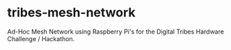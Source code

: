 # tribes-mesh-network
Ad-Hoc Mesh Network using Raspberry Pi's for the Digital Tribes Hardware Challenge / Hackathon.
